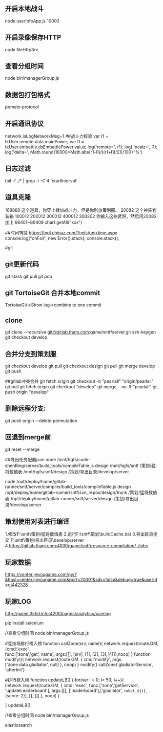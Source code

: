 ## 开启本地战斗
node userInfoApp.js 10003

## 开启录像保存HTTP
node fileHttpSrv
## 查看分组时间
node bin/managerGroup.js

## 数据包打包格式
pomelo-protocol
## 开启通讯协议
network.isLogNetworkMsg=1
##战斗力校验
var r1 = tkUser.remote.data.mainPower;
var l1 = tkUser.embattle.dsEmbattlePower.value;
log('remote=', r1);
log('localz=', l1);
log('delta=', Math.round(10000*Math.abs(r1-l1)/((r1+l1)/2))/100+'%')

## 日志过滤
tail -f ./* | grep -i -C 4 'startInterval'

## 道具克隆
168888 这个道具，你穿上就加战斗力，但是你别放策划服。
20082 这个神装套装箱
100012 200012  300012  400012  300302
你输入这些武将，然后用20082加上
86401~86409
chart.getAll("xxx")

##时间转换
https://tool.chinaz.com/Tools/unixtime.aspx
console.log("onFail", new Error().stack);
console.stack();

#git
## git更新代码
git stash
git pull
git pop

## git TortoiseGit 合并本地commit
TortoiseGit->Show log->combine to one commit

## clone
git clone --recursive git@gitlab.tham.com:game/sntf/server.git
ssh-keygen
git checkout develop

## 合并分支到策划服
git checkout develop
git pull
git checkout  design
git pull
git merge develop
git push


##gitlab冲突合并
git fetch origin
git checkout -b "pearlall" "origin/pearlall"
git pull
git fetch origin
git checkout "develop"
git merge --no-ff "pearlall"
git push origin "develop"

## 删除远程分支: 
git push origin --delete permutation

## 回退到merge前
git reset --merge 

##导出任务配置json
node /mnt/hgfs/code-shenBing/server/build_tools/compileTable.js design /mnt/hgfs/sntf /策划/猛将数值表 /mnt/hgfs/sntf/design /策划/导出目录/develop/server

node /opt/deploy/home/gitlab-runner/sntf/server/compiler/build_tools/compileTable.js design /opt/deploy/home/gitlab-runner/sntf/svn_repos/design/trunk /策划/猛将数值表 /opt/deploy/home/gitlab-runner/sntf/server/design /策划/导出目录/develop/server




## 策划使用对表进行编译
1.修改F:\sntf\策划\猛将数值表
2.运行F:\sntf\策划\buildCache.bat
3.导出目录提交 F:\sntf\策划\导出目录\develop\server
4.https://gitlab.tham.com:4000/game/sntf/resource-compilation/-/jobs


## 玩家数据
https://center.jieyougame.com/qy/?&host=center.jieyougame.com&port=20001&sdk=false&debug=true&userId=gt442328

## 玩家LOG
http://game.3khd.info:4200/pages/analytics/userlog

pip install selenium

//查看分组时间
node bin/managerGroup.js

#竞技场排行榜入榜
function callZone(srv, name){
    network.request(route.GM, {cmd:'exec',  
    func:['zone','get',   name],
    args:[[],    [srv],  [1],    [2],    [3],[4]]},noop)
  }
  function modify(){
      network.request(route.GM, {
          cmd:'modify',
          args:['zone.data.gladiator', null]
      }, noop)
  }
modify()
  callZone('gladiatorService', 'afterInit')


#排行榜入榜
function updateLB() {
  for(var i = 0; i< 50; i++){
      network.request(route.GM, { cmd: 'exec',
    func:['zone','getService',          'updateLeaderboard'],
    args:[[],    ['leaderboard'],['gladiator', `robot_${i}`, {score: 2}],          [],   []]
  }, noop) 
  }
  
}
updateLB()

//查看分组时间
node bin/managerGroup.js

elasticsearch






